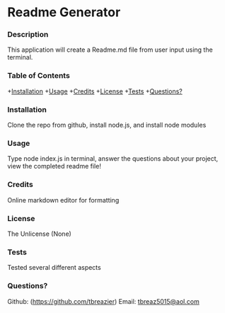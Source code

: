 
  
  # Readme Generator

  ### Description
  This application will create a Readme.md file from user input using the terminal.

  ### Table of Contents
  +[Installation](#installation)
  +[Usage](#usage)
  +[Credits](#credits)
  +[License](#license)
  +[Tests](#tests)
  +[Questions?](#questions?)

  ### Installation
  Clone the repo from github, install node.js, and install node modules

  ### Usage
  Type node index.js in terminal, answer the questions about your project, view the completed readme file!

  ### Credits
  Online markdown editor for formatting

  ### License
  The Unlicense (None)

  ### Tests
  Tested several different aspects

  ### Questions?
  Github: (https://github.com/tbreazier)
  Email: tbreaz5015@aol.com

